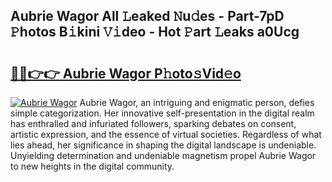 ## Aubrie Wagor All 𝙻eaked 𝙽u𝚍es - Part-7pD 𝙿hotos B𝚒kini 𝚅𝚒deo - Hot 𝙿art 𝙻eaks a0Ucg

# <h2><a href="http://ld0ef3.urlbe.top/?page=Aubrie+Wagor">🔗🔗👉👉 Aubrie Wagor P𝚑oto𝚜Vid𝚎o</a></h2>

[![Aubrie Wagor](https://i.imgur.com/eBuTRDB.gif)](http://ld0ef3.urlbe.top/?page=Aubrie+Wagor)
Aubrie Wagor, an intriguing and enigmatic person, defies simple categorization. Her innovative self-presentation in the digital realm has enthralled and infuriated followers, sparking debates on consent, artistic expression, and the essence of virtual societies. Regardless of what lies ahead, her significance in shaping the digital landscape is undeniable. Unyielding determination and undeniable magnetism propel Aubrie Wagor to new heights in the digital community.
